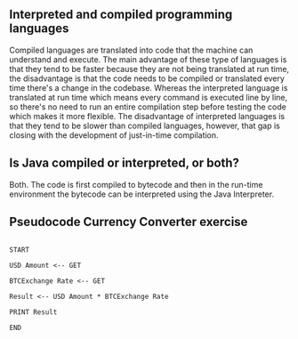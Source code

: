 <h2>Interpreted and compiled programming languages</h2>

Compiled languages are translated into code that the machine can understand and execute. The main advantage of these type of languages is that they tend to be faster because they are not being translated at run time, the disadvantage is that the code needs to be compiled or translated every time there's a change in the codebase. Whereas the interpreted language is translated at run time which means every command is executed line by line, so there's no need to run an entire compilation step before testing the code which makes it more flexible. The disadvantage of interpreted languages is that they tend to be slower than compiled languages, however, that gap is closing with the development of just-in-time compilation.

<h2>Is Java compiled or interpreted, or both?</h2>

Both. The code is first compiled to bytecode and then in the run-time environment the bytecode can be interpreted using the Java Interpreter.


<h2>Pseudocode Currency Converter exercise</h2>

<code>
START <br>
USD Amount <-- GET <br>
BTCExchange Rate <-- GET <br>
Result <-- USD Amount * BTCExchange Rate <br>
PRINT Result <br>
END <br>
</code>
